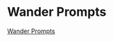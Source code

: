 # Wander Prompts
[Wander Prompts](https://wanderprompts.com/)

<!-- #p1 #Life -->

<!-- {BearID:3F6A174D-AA5E-40AC-B0CA-317335990A25-37213-00000306F7A62012} -->
